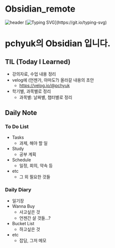 # Obsidian_remote
![header](https://capsule-render.vercel.app/api?type=waving&color=timeGradient&height=100&section=header&fontSize=50)
[![Typing SVG](https://readme-typing-svg.demolab.com?font=Lobster&size=50&pause=1000&color=58A6FF&center=true&vCenter=true&width=870&height=100&lines=Welcome+to+pchyuk's+Obsidian!)](https://git.io/typing-svg)

# pchyuk의 Obsidian 입니다.
## TIL (Today I Learned)
- 강의자료, 수업 내용 정리
- velog에 (언젠가, 아마도?) 올라갈 내용의 초안
	- <https://velog.io/@pchyuk>
- 학기별, 과목별로 정리
	- 과목별: 날짜별, 챕터별로 정리

## Daily Note
### To Do List
- Tasks
	- 과제, 해야 할 일 
- Study
	- 공부 계획
- Schedule
	- 일정, 회의, 약속 등 
- etc
	- 그 외 필요한 것들

### Daily Diary
- 일기장
- Wanna Buy
	- 사고싶은 것 
	- 언젠간 살 것들...?
- Bucket List
	- 하고싶은 것
- etc
	- 잡담, 그저 메모
